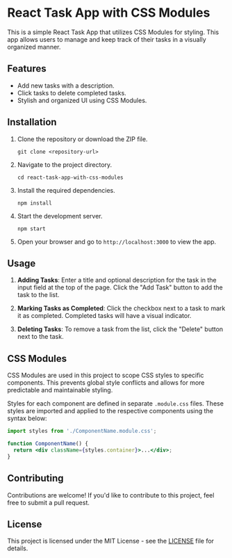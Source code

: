 # React Task App with CSS Modules

This is a simple React Task App that utilizes CSS Modules for styling. This app allows users to manage and keep track of their tasks in a visually organized manner.

## Features

- Add new tasks with a description.
- Click tasks to delete completed tasks.
- Stylish and organized UI using CSS Modules.

## Installation

1. Clone the repository or download the ZIP file.
   ```
   git clone <repository-url>
   ```

2. Navigate to the project directory.
   ```
   cd react-task-app-with-css-modules
   ```

3. Install the required dependencies.
   ```
   npm install
   ```

4. Start the development server.
   ```
   npm start
   ```

5. Open your browser and go to `http://localhost:3000` to view the app.

## Usage

1. **Adding Tasks**: Enter a title and optional description for the task in the input field at the top of the page. Click the "Add Task" button to add the task to the list.

2. **Marking Tasks as Completed**: Click the checkbox next to a task to mark it as completed. Completed tasks will have a visual indicator.

3. **Deleting Tasks**: To remove a task from the list, click the "Delete" button next to the task.

## CSS Modules

CSS Modules are used in this project to scope CSS styles to specific components. This prevents global style conflicts and allows for more predictable and maintainable styling.

Styles for each component are defined in separate `.module.css` files. These styles are imported and applied to the respective components using the syntax below:

```jsx
import styles from './ComponentName.module.css';

function ComponentName() {
  return <div className={styles.container}>...</div>;
}
```


## Contributing

Contributions are welcome! If you'd like to contribute to this project, feel free to submit a pull request.

## License

This project is licensed under the MIT License - see the [LICENSE](LICENSE) file for details.
